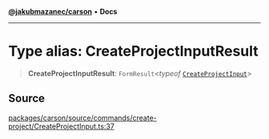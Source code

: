 [**@jakubmazanec/carson**](../README.md) • **Docs**

---

# Type alias: CreateProjectInputResult

> **CreateProjectInputResult**: `FormResult`\<_typeof_
> [`CreateProjectInput`](../functions/CreateProjectInput.md)\>

## Source

[packages/carson/source/commands/create-project/CreateProjectInput.ts:37](https://github.com/jakubmazanec/js-tools/blob/9580d5f68de35b95719fd49b679b2d5576d49582/packages/carson/source/commands/create-project/CreateProjectInput.ts#L37)
